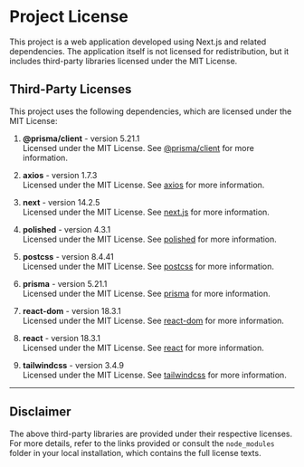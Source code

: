 # Project License

This project is a web application developed using Next.js and related dependencies. The application itself is not licensed for redistribution, but it includes third-party libraries licensed under the MIT License.

## Third-Party Licenses

This project uses the following dependencies, which are licensed under the MIT License:

1. **@prisma/client** - version 5.21.1  
   Licensed under the MIT License. See [@prisma/client](https://github.com/prisma/prisma) for more information.

2. **axios** - version 1.7.3  
   Licensed under the MIT License. See [axios](https://github.com/axios/axios) for more information.

3. **next** - version 14.2.5  
   Licensed under the MIT License. See [next.js](https://github.com/vercel/next.js) for more information.

4. **polished** - version 4.3.1  
   Licensed under the MIT License. See [polished](https://github.com/styled-components/polished) for more information.

5. **postcss** - version 8.4.41  
   Licensed under the MIT License. See [postcss](https://github.com/postcss/postcss) for more information.

6. **prisma** - version 5.21.1  
   Licensed under the MIT License. See [prisma](https://github.com/prisma/prisma) for more information.

7. **react-dom** - version 18.3.1  
   Licensed under the MIT License. See [react-dom](https://github.com/facebook/react) for more information.

8. **react** - version 18.3.1  
   Licensed under the MIT License. See [react](https://github.com/facebook/react) for more information.

9. **tailwindcss** - version 3.4.9  
   Licensed under the MIT License. See [tailwindcss](https://github.com/tailwindlabs/tailwindcss) for more information.

---

## Disclaimer

The above third-party libraries are provided under their respective licenses. For more details, refer to the links provided or consult the `node_modules` folder in your local installation, which contains the full license texts.
